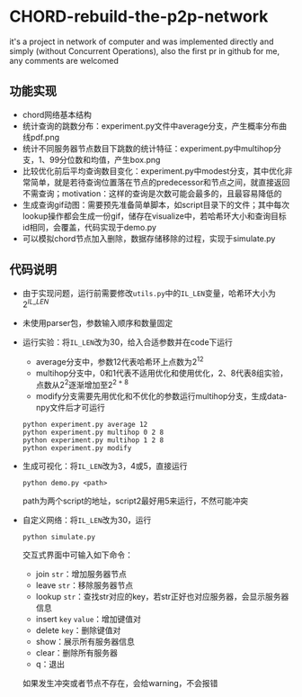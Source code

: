 # CHORD-rebuild-the-p2p-network
it's a project in network of computer and was implemented directly and simply (without Concurrent Operations), also the first pr in github for me, any comments are welcomed

## 功能实现

+ chord网络基本结构
+ 统计查询的跳数分布：experiment.py文件中average分支，产生概率分布曲线pdf.png
+ 统计不同服务器节点数目下跳数的统计特征：experiment.py中multihop分支，1、99分位数和均值，产生box.png
+ 比较优化前后平均查询数目变化：experiment.py中modest分支，其中优化非常简单，就是若待查询位置落在节点的predecessor和节点之间，就直接返回不需查询；motivation：这样的查询是次数可能会最多的，且最容易降低的
+ 生成查询gif动图：需要预先准备简单脚本，如script目录下的文件；其中每次lookup操作都会生成一份gif，储存在visualize中，若哈希环大小和查询目标id相同，会覆盖，代码实现于demo.py
+ 可以模拟chord节点加入删除，数据存储移除的过程，实现于simulate.py

## 代码说明

+ 由于实现问题，运行前需要修改`utils.py`中的`IL_LEN`变量，哈希环大小为$2^{IL\_LEN}$
+ 未使用parser包，参数输入顺序和数量固定
+ 运行实验：将`IL_LEN`改为30，给入合适参数并在code下运行
  + average分支中，参数12代表哈希环上点数为$2^{12}$
  + multihop分支中，0和1代表不适用优化和使用优化，2、8代表8组实验，点数从$2^{2}$逐渐增加至$2^{2+8}$
  + modify分支需要先用优化和不优化的参数运行multihop分支，生成data-npy文件后才可运行

  ```
  python experiment.py average 12
  python experiment.py multihop 0 2 8
  python experiment.py multihop 1 2 8
  python experiment.py modify
  ```
+ 生成可视化：将`IL_LEN`改为3，4或5，直接运行
  ```
  python demo.py <path>
  ```
  path为两个script的地址，script2最好用5来运行，不然可能冲突
+ 自定义网络：将`IL_LEN`改为30，运行
  ```
  python simulate.py
  ```
  交互式界面中可输入如下命令：
  + join `str`：增加服务器节点
  + leave `str`：移除服务器节点
  + lookup `str`：查找str对应的key，若str正好也对应服务器，会显示服务器信息
  + insert `key` `value`：增加键值对
  + delete `key`：删除键值对
  + show：展示所有服务器信息
  + clear：删除所有服务器
  + q：退出
  
  如果发生冲突或者节点不存在，会给warning，不会报错
